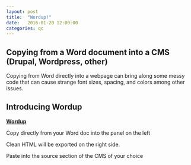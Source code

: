 ```yaml
---
layout: post
title:  "Wordup!"
date:   2016-01-20 12:00:00
categories: qc
---
```


Copying from a Word document into a CMS (Drupal, Wordpress, other)
------------------------------------------------------------------
Copying from Word directly into a webpage can bring along some messy code that can cause strange font sizes, spacing, and colors among other issues.

Introducing Wordup
------------------

[**Wordup**](http://communicatehealth.github.io/wordup/)

Copy directly from your Word doc into the panel on the left

Clean HTML will be exported on the right side.

Paste into the source section of the CMS of your choice